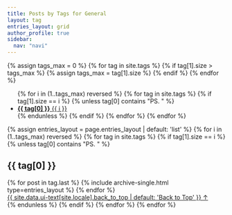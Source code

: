 ```yaml
---
title: Posts by Tags for General
layout: tag
entries_layout: grid
author_profile: true
sidebar: 
  nav: "navi"
---
```



{% assign tags_max = 0 %}
{% for tag in site.tags %}
  {% if tag[1].size > tags_max %}
    {% assign tags_max = tag[1].size %}
  {% endif %}
{% endfor %}

<ul class="taxonomy__index">
  {% for i in (1..tags_max) reversed %}
    {% for tag in site.tags %}
      {% if tag[1].size == i %}
        {% unless tag[0] contains "PS. " %}
          <li>
            <a href="#{{ tag[0] | slugify }}">
              <strong>{{ tag[0] }}</strong> <span class="taxonomy__count">{{ i }}</span>
            </a>
          </li>
        {% endunless %}
      {% endif %}
    {% endfor %}
  {% endfor %}
</ul>

<div>
{% assign entries_layout = page.entries_layout | default: 'list' %}
{% for i in (1..tags_max) reversed %}
  {% for tag in site.tags %}
    {% if tag[1].size == i %}
      {% unless tag[0] contains "PS. " %}
        <section id="{{ tag[0] | slugify | downcase }}" class="taxonomy__section">
          <h2 class="archive__subtitle">{{ tag[0] }}</h2>
          <div class="entries-{{ entries_layout }}">
            {% for post in tag.last %}
              {% include archive-single.html type=entries_layout %}
            {% endfor %}
          </div>
          <a href="#page-title" class="back-to-top">{{ site.data.ui-text[site.locale].back_to_top | default: 'Back to Top' }} &uarr;</a>
        </section>
      {% endunless %}
    {% endif %}
  {% endfor %}
{% endfor %}
</div>